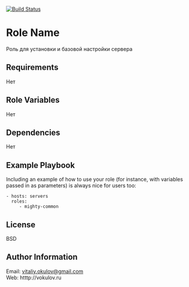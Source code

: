 [![Build Status](https://travis-ci.org/mightydok/mighty-common.svg?branch=master)](https://travis-ci.org/mightydok/mighty-common)

Role Name
=========

Роль для установки и базовой настройки сервера

Requirements
------------

Нет

Role Variables
--------------

Нет

Dependencies
------------

Нет

Example Playbook
----------------

Including an example of how to use your role (for instance, with variables passed in as parameters) is always nice for users too:

    - hosts: servers
      roles:
         - mighty-common

License
-------

BSD

Author Information
------------------

Email: vitaliy.okulov@gmail.com   
Web: htttp://vokulov.ru
